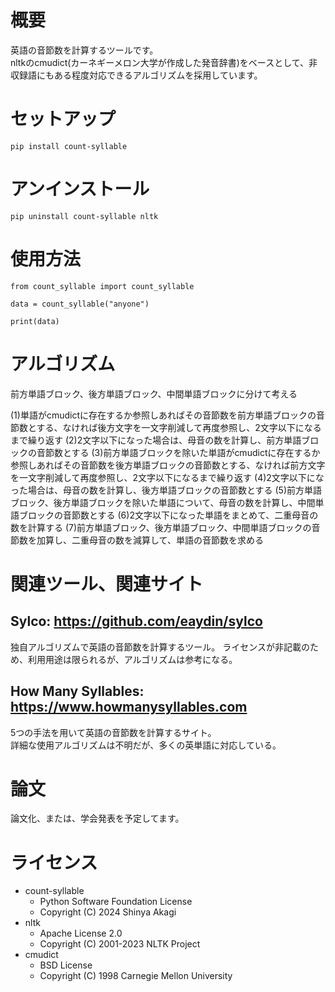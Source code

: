 # 概要

英語の音節数を計算するツールです。  
nltkのcmudict(カーネギーメロン大学が作成した発音辞書)をベースとして、非収録語にもある程度対応できるアルゴリズムを採用しています。  

# セットアップ
```
pip install count-syllable
```

# アンインストール
```
pip uninstall count-syllable nltk
```

# 使用方法
```
from count_syllable import count_syllable

data = count_syllable("anyone")

print(data)
```

# アルゴリズム

前方単語ブロック、後方単語ブロック、中間単語ブロックに分けて考える  

(1)単語がcmudictに存在するか参照しあればその音節数を前方単語ブロックの音節数とする、なければ後方文字を一文字削減して再度参照し、2文字以下になるまで繰り返す
(2)2文字以下になった場合は、母音の数を計算し、前方単語ブロックの音節数とする
(3)前方単語ブロックを除いた単語がcmudictに存在するか参照しあればその音節数を後方単語ブロックの音節数とする、なければ前方文字を一文字削減して再度参照し、2文字以下になるまで繰り返す
(4)2文字以下になった場合は、母音の数を計算し、後方単語ブロックの音節数とする
(5)前方単語ブロック、後方単語ブロックを除いた単語について、母音の数を計算し、中間単語ブロックの音節数とする
(6)2文字以下になった単語をまとめて、二重母音の数を計算する
(7)前方単語ブロック、後方単語ブロック、中間単語ブロックの音節数を加算し、二重母音の数を減算して、単語の音節数を求める

# 関連ツール、関連サイト

## Sylco: https://github.com/eaydin/sylco
独自アルゴリズムで英語の音節数を計算するツール。
ライセンスが非記載のため、利用用途は限られるが、アルゴリズムは参考になる。
  
## How Many Syllables: https://www.howmanysyllables.com
5つの手法を用いて英語の音節数を計算するサイト。  
詳細な使用アルゴリズムは不明だが、多くの英単語に対応している。  
  
# 論文

論文化、または、学会発表を予定してます。  


# ライセンス
- count-syllable
	- Python Software Foundation License
	- Copyright (C) 2024 Shinya Akagi
- nltk
	- Apache License 2.0
	- Copyright (C) 2001-2023 NLTK Project
- cmudict
	- BSD License
	- Copyright (C) 1998 Carnegie Mellon University
  
